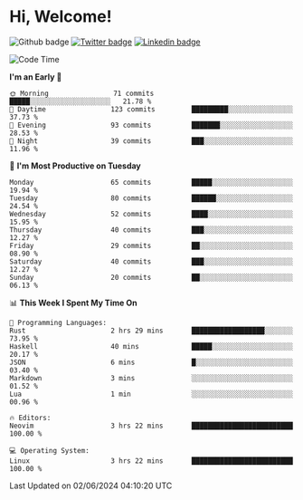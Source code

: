   # Hi, Welcome!
  ![Github badge](https://img.shields.io/github/followers/kraken-afk.svg?style=social&label=Follow&maxAge=2592000)
  [![Twitter badge](https://img.shields.io/badge/-Twitter-00acee?style=flat-square&logo=Twitter&logoColor=white)](https://twitter.com/trshppl)
  [![Linkedin badge](https://img.shields.io/badge/LinkedIn-0077B5?style=flat-square&logo=linkedin&logoColor=white)](https://www.linkedin.com/in/noveanrer)
<!--START_SECTION:waka-->
![Code Time](http://img.shields.io/badge/Code%20Time-226%20hrs%2050%20mins-blue)

**I'm an Early 🐤** 

```text
🌞 Morning                71 commits          █████░░░░░░░░░░░░░░░░░░░░   21.78 % 
🌆 Daytime                123 commits         █████████░░░░░░░░░░░░░░░░   37.73 % 
🌃 Evening                93 commits          ███████░░░░░░░░░░░░░░░░░░   28.53 % 
🌙 Night                  39 commits          ███░░░░░░░░░░░░░░░░░░░░░░   11.96 % 
```
📅 **I'm Most Productive on Tuesday** 

```text
Monday                   65 commits          █████░░░░░░░░░░░░░░░░░░░░   19.94 % 
Tuesday                  80 commits          ██████░░░░░░░░░░░░░░░░░░░   24.54 % 
Wednesday                52 commits          ████░░░░░░░░░░░░░░░░░░░░░   15.95 % 
Thursday                 40 commits          ███░░░░░░░░░░░░░░░░░░░░░░   12.27 % 
Friday                   29 commits          ██░░░░░░░░░░░░░░░░░░░░░░░   08.90 % 
Saturday                 40 commits          ███░░░░░░░░░░░░░░░░░░░░░░   12.27 % 
Sunday                   20 commits          ██░░░░░░░░░░░░░░░░░░░░░░░   06.13 % 
```


📊 **This Week I Spent My Time On** 

```text
💬 Programming Languages: 
Rust                     2 hrs 29 mins       ██████████████████░░░░░░░   73.95 % 
Haskell                  40 mins             █████░░░░░░░░░░░░░░░░░░░░   20.17 % 
JSON                     6 mins              █░░░░░░░░░░░░░░░░░░░░░░░░   03.40 % 
Markdown                 3 mins              ░░░░░░░░░░░░░░░░░░░░░░░░░   01.52 % 
Lua                      1 min               ░░░░░░░░░░░░░░░░░░░░░░░░░   00.96 % 

🔥 Editors: 
Neovim                   3 hrs 22 mins       █████████████████████████   100.00 % 

💻 Operating System: 
Linux                    3 hrs 22 mins       █████████████████████████   100.00 % 
```


 Last Updated on 02/06/2024 04:10:20 UTC
<!--END_SECTION:waka-->